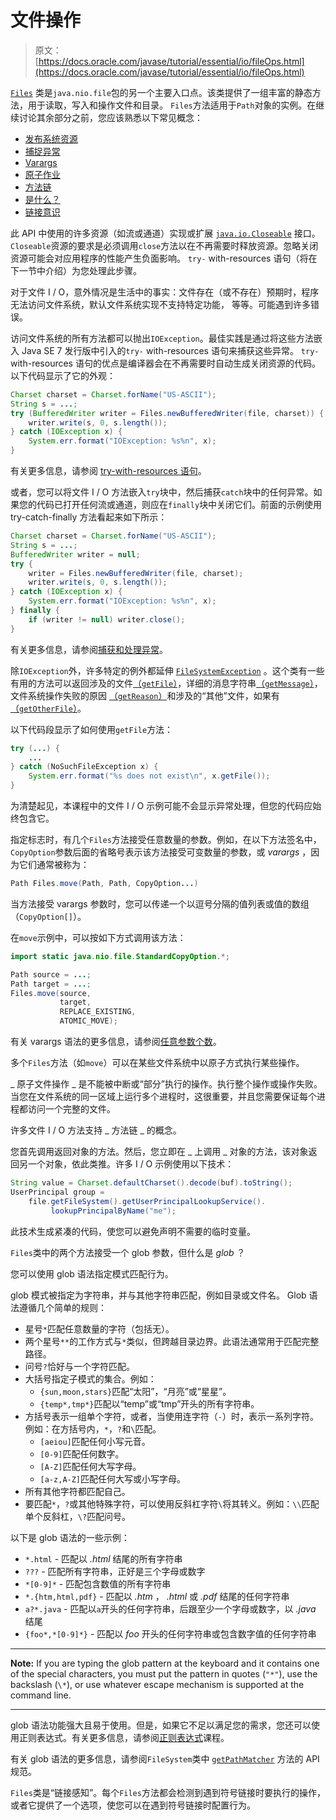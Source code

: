 # 文件操作

> 原文： [https://docs.oracle.com/javase/tutorial/essential/io/fileOps.html](https://docs.oracle.com/javase/tutorial/essential/io/fileOps.html)

[`Files`](https://docs.oracle.com/javase/8/docs/api/java/nio/file/Files.html) 类是`java.nio.file`包的另一个主要入口点。该类提供了一组丰富的静态方法，用于读取，写入和操作文件和目录。 `Files`方法适用于`Path`对象的实例。在继续讨论其余部分之前，您应该熟悉以下常见概念：

*   [发布系统资源](#resources)
*   [捕捉异常](#exception)
*   [Varargs](#varargs)
*   [原子作业](#atomic)
*   [方法链](#chaining)
*   [是什么？](#glob)
*   [链接意识](#linkaware)

此 API 中使用的许多资源（如流或通道）实现或扩展 [`java.io.Closeable`](https://docs.oracle.com/javase/8/docs/api/java/io/Closeable.html) 接口。 `Closeable`资源的要求是必须调用`close`方法以在不再需要时释放资源。忽略关闭资源可能会对应用程序的性能产生负面影响。 `try-` with-resources 语句（将在下一节中介绍）为您处理此步骤。

对于文件 I / O，意外情况是生活中的事实：文件存在（或不存在）预期时，程序无法访问文件系统，默认文件系统实现不支持特定功能， 等等。可能遇到许多错误。

访问文件系统的所有方法都可以抛出`IOException`。最佳实践是通过将这些方法嵌入 Java SE 7 发行版中引入的`try-` with-resources 语句来捕获这些异常。 `try-` with-resources 语句的优点是编译器会在不再需要时自动生成关闭资源的代码。以下代码显示了它的外观：

```java
Charset charset = Charset.forName("US-ASCII");
String s = ...;
try (BufferedWriter writer = Files.newBufferedWriter(file, charset)) {
    writer.write(s, 0, s.length());
} catch (IOException x) {
    System.err.format("IOException: %s%n", x);
}

```

有关更多信息，请参阅 [try-with-resources 语句](../../essential/exceptions/tryResourceClose.html)。

或者，您可以将文件 I / O 方法嵌入`try`块中，然后捕获`catch`块中的任何异常。如果您的代码已打开任何流或通道，则应在`finally`块中关闭它们。前面的示例使用 try-catch-finally 方法看起来如下所示：

```java
Charset charset = Charset.forName("US-ASCII");
String s = ...;
BufferedWriter writer = null;
try {
    writer = Files.newBufferedWriter(file, charset);
    writer.write(s, 0, s.length());
} catch (IOException x) {
    System.err.format("IOException: %s%n", x);
} finally {
    if (writer != null) writer.close();
}

```

有关更多信息，请参阅[捕获和处理异常](../../essential/exceptions/handling.html)。

除`IOException`外，许多特定的例外都延伸 [`FileSystemException`](https://docs.oracle.com/javase/8/docs/api/java/nio/file/FileSystemException.html) 。这个类有一些有用的方法可以返回涉及的文件[（`getFile`）](https://docs.oracle.com/javase/8/docs/api/java/nio/file/FileSystemException.html#getFile--)，详细的消息字符串[（`getMessage`）](https://docs.oracle.com/javase/8/docs/api/java/nio/file/FileSystemException.html#getMessage--)，文件系统操作失败的原因 [（`getReason`）](https://docs.oracle.com/javase/8/docs/api/java/nio/file/FileSystemException.html#getReason--)和涉及的“其他”文件，如果有[（`getOtherFile`）](https://docs.oracle.com/javase/8/docs/api/java/nio/file/FileSystemException.html#getOtherFile--)。

以下代码段显示了如何使用`getFile`方法：

```java
try (...) {
    ...    
} catch (NoSuchFileException x) {
    System.err.format("%s does not exist\n", x.getFile());
}

```

为清楚起见，本课程中的文件 I / O 示例可能不会显示异常处理，但您的代码应始终包含它。

指定标志时，有几个`Files`方法接受任意数量的参数。例如，在以下方法签名中，`CopyOption`参数后面的省略号表示该方法接受可变数量的参数，或 _varargs_ ，因为它们通常被称为：

```java
Path Files.move(Path, Path, CopyOption...)

```

当方法接受 varargs 参数时，您可以传递一个以逗号分隔的值列表或值的数组（`CopyOption[]`）。

在`move`示例中，可以按如下方式调用该方法：

```java
import static java.nio.file.StandardCopyOption.*;

Path source = ...;
Path target = ...;
Files.move(source,
           target,
           REPLACE_EXISTING,
           ATOMIC_MOVE);

```

有关 varargs 语法的更多信息，请参阅[任意参数个数](../../java/javaOO/arguments.html#varargs)。

多个`Files`方法（如`move`）可以在某些文件系统中以原子方式执行某些操作。

_ 原子文件操作 _ 是不能被中断或“部分”执行的操作。执行整个操作或操作失败。当您在文件系统的同一区域上运行多个进程时，这很重要，并且您需要保证每个进程都访问一个完整的文件。

许多文件 I / O 方法支持 _ 方法链 _ 的概念。

您首先调用返回对象的方法。然后，您立即在 _ 上调用 _ 对象的方法，该对象返回另一个对象，依此类推。许多 I / O 示例使用以下技术：

```java
String value = Charset.defaultCharset().decode(buf).toString();
UserPrincipal group =
    file.getFileSystem().getUserPrincipalLookupService().
         lookupPrincipalByName("me");

```

此技术生成紧凑的代码，使您可以避免声明不需要的临时变量。

`Files`类中的两个方法接受一个 glob 参数，但什么是 _glob_ ？

您可以使用 glob 语法指定模式匹配行为。

glob 模式被指定为字符串，并与其他字符串匹配，例如目录或文件名。 Glob 语法遵循几个简单的规则：

*   星号`*`匹配任意数量的字符（包括无）。
*   两个星号`**`的工作方式与`*`类似，但跨越目录边界。此语法通常用于匹配完整路径。
*   问号`?`恰好与一个字符匹配。
*   大括号指定子模式的集合。例如：
    *   `{sun,moon,stars}`匹配“太阳”，“月亮”或“星星”。
    *   `{temp*,tmp*}`匹配以“temp”或“tmp”开头的所有字符串。
*   方括号表示一组单个字符，或者，当使用连字符（`-`）时，表示一系列字符。例如：在方括号内，`*`，`?`和`\`匹配。
    *   `[aeiou]`匹配任何小写元音。
    *   `[0-9]`匹配任何数字。
    *   `[A-Z]`匹配任何大写字母。
    *   `[a-z,A-Z]`匹配任何大写或小写字母。
*   所有其他字符都匹配自己。
*   要匹配`*`，`?`或其他特殊字符，可以使用反斜杠字符`\`将其转义。例如：`\\`匹配单个反斜杠，`\?`匹配问号。

以下是 glob 语法的一些示例：

*   `*.html` - 匹配以 _.html_ 结尾的所有字符串
*   `???` - 匹配所有字符串，正好是三个字母或数字
*   `*[0-9]*` - 匹配包含数值的所有字符串
*   `*.{htm,html,pdf}` - 匹配以 _.htm_ ， _.html_ 或 _.pdf_ 结尾的任何字符串
*   `a?*.java` - 匹配以`a`开头的任何字符串，后跟至少一个字母或数字，以 _.java_ 结尾
*   `{foo*,*[0-9]*}` - 匹配以 _foo_ 开头的任何字符串或包含数字值的任何字符串

* * *

**Note:** If you are typing the glob pattern at the keyboard and it contains one of the special characters, you must put the pattern in quotes (`"*"`), use the backslash (`\*`), or use whatever escape mechanism is supported at the command line.

* * *

glob 语法功能强大且易于使用。但是，如果它不足以满足您的需求，您还可以使用正则表达式。有关更多信息，请参阅[正则表达式](../../essential/regex/index.html)课程。

有关 glob 语法的更多信息，请参阅`FileSystem`类中 [`getPathMatcher`](https://docs.oracle.com/javase/8/docs/api/java/nio/file/FileSystem.html#getPathMatcher-java.lang.String-) 方法的 API 规范。

`Files`类是“链接感知”。每个`Files`方法都会检测到遇到符号链接时要执行的操作，或者它提供了一个选项，使您可以在遇到符号链接时配置行为。